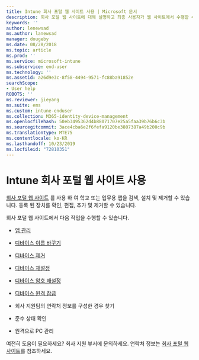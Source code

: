 ```yaml
---
title: Intune 회사 포털 웹 사이트 사용 | Microsoft 문서
description: 회사 포털 웹 사이트에 대해 설명하고 최종 사용자가 웹 사이트에서 수행할 수 있는 작업 단계로 연결되는 링크를 제공합니다.
keywords: ''
author: lenewsad
ms.author: lanewsad
manager: dougeby
ms.date: 08/28/2018
ms.topic: article
ms.prod: ''
ms.service: microsoft-intune
ms.subservice: end-user
ms.technology: ''
ms.assetid: a26d9e3c-8f58-4494-9571-fc88ba91852e
searchScope:
- User help
ROBOTS: ''
ms.reviewer: jieyang
ms.suite: ems
ms.custom: intune-enduser
ms.collection: M365-identity-device-management
ms.openlocfilehash: 50eb3495362d4b88071707e25a5faa39b76b6c3b
ms.sourcegitcommit: 3ace4cba6e2f6fefa9120be3807387a49b200c9b
ms.translationtype: MTE75
ms.contentlocale: ko-KR
ms.lasthandoff: 10/23/2019
ms.locfileid: "72810351"
---
```

# <a name="using-the-intune-company-portal-website"></a>Intune 회사 포털 웹 사이트 사용
[회사 포털 웹 사이트](https://portal.manage.microsoft.com) 를 사용 하 여 학교 또는 업무용 앱을 검색, 설치 및 제거할 수 있습니다. 등록 된 장치를 확인, 편집, 추가 및 제거할 수 있습니다.  

회사 포털 웹 사이트에서 다음 작업을 수행할 수 있습니다.

- [앱 관리](manage-apps-cpweb.md)  

- [디바이스 이름 바꾸기](rename-your-device-cpwebsite.md)

- [디바이스 제거](remove-your-device-cpwebsite.md)

- [디바이스 재설정](reset-erase-your-device-cpwebsite.md)

- [디바이스 암호 재설정](reset-your-passcode-cpwebsite.md)

- [디바이스 원격 잠금](remote-lock-your-device-cpwebsite.md)

- 회사 지원팀의 연락처 정보를 구성한 경우 찾기

- 준수 상태 확인

- 원격으로 PC 관리

여전히 도움이 필요하세요? 회사 지원 부서에 문의하세요. 연락처 정보는 [회사 포털 웹 사이트](https://go.microsoft.com/fwlink/?linkid=2010980)를 참조하세요.
